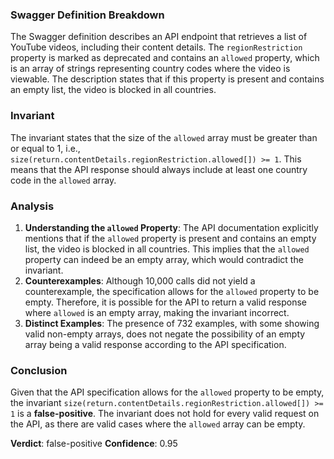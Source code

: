 ### Swagger Definition Breakdown
The Swagger definition describes an API endpoint that retrieves a list of YouTube videos, including their content details. The `regionRestriction` property is marked as deprecated and contains an `allowed` property, which is an array of strings representing country codes where the video is viewable. The description states that if this property is present and contains an empty list, the video is blocked in all countries.

### Invariant
The invariant states that the size of the `allowed` array must be greater than or equal to 1, i.e., `size(return.contentDetails.regionRestriction.allowed[]) >= 1`. This means that the API response should always include at least one country code in the `allowed` array.

### Analysis
1. **Understanding the `allowed` Property**: The API documentation explicitly mentions that if the `allowed` property is present and contains an empty list, the video is blocked in all countries. This implies that the `allowed` property can indeed be an empty array, which would contradict the invariant.
2. **Counterexamples**: Although 10,000 calls did not yield a counterexample, the specification allows for the `allowed` property to be empty. Therefore, it is possible for the API to return a valid response where `allowed` is an empty array, making the invariant incorrect.
3. **Distinct Examples**: The presence of 732 examples, with some showing valid non-empty arrays, does not negate the possibility of an empty array being a valid response according to the API specification.

### Conclusion
Given that the API specification allows for the `allowed` property to be empty, the invariant `size(return.contentDetails.regionRestriction.allowed[]) >= 1` is a **false-positive**. The invariant does not hold for every valid request on the API, as there are valid cases where the `allowed` array can be empty. 

**Verdict**: false-positive
**Confidence**: 0.95
